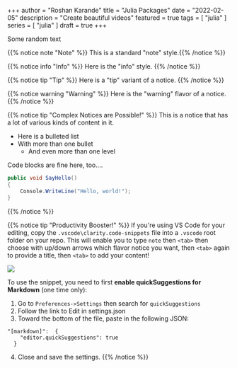 +++
author = "Roshan Karande"
title = "Julia Packages"
date = "2022-02-05"
description = "Create beautiful videos"
featured = true
tags = [
    "julia"
]
series = [
    "julia"
]
draft = true
+++

Some random text


{{% notice note "Note" %}} This is a standard "note" style.{{% /notice %}}

{{% notice info "Info" %}} Here is the "info" style. {{% /notice %}}

{{% notice tip "Tip" %}} Here is a "tip" variant of a notice. {{% /notice %}}

{{% notice warning "Warning" %}} Here is the "warning" flavor of a notice. {{% /notice %}}

{{% notice tip "Complex Notices are Possible!" %}}
This is a notice that has a lot of various kinds of content in it.  

* Here is a bulleted list
* With more than one bullet 
    * And even more than one level

Code blocks are fine here, too....
```csharp
public void SayHello()
{
    Console.WriteLine("Hello, world!");
}
```
{{% /notice %}}


{{% notice tip "Productivity Booster!" %}}
If you're using VS Code for your editing, copy the `.vscode\clarity.code-snippets` file into a `.vscode` root folder on your repo.  This will enable you to type
`note` then `<tab>` then choose with up/down arrows which flavor notice you want, then `<tab>` again to provide a title, then `<tab>` to add your content!

![](/images/Note-Snippet.gif)

To use the snippet, you need to first **enable quickSuggestions for Markdown** (one time only):

1. Go to `Preferences->Settings` then search for `quickSuggestions`
1. Follow the link to Edit in settings.json
1. Toward the bottom of the file, paste in the following JSON:
```
"[markdown]":  {
    "editor.quickSuggestions": true
  }
```
4. Close and save the settings.
{{% /notice %}}